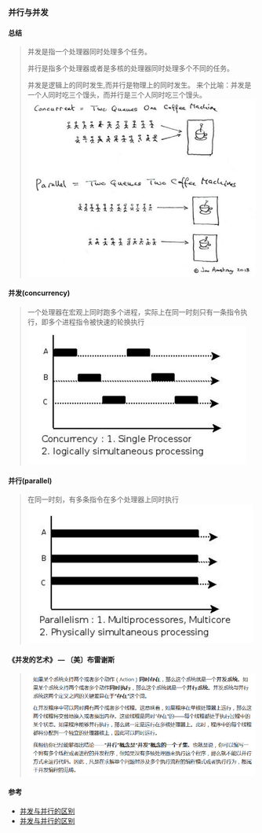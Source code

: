 ### 并行与并发

#### 总结
> 并发是指一个处理器同时处理多个任务。 
>
> 并行是指多个处理器或者是多核的处理器同时处理多个不同的任务。 
>
> 并发是逻辑上的同时发生,而并行是物理上的同时发生。 来个比喻：并发是一个人同时吃三个馒头，而并行是三个人同时吃三个馒头。
> ![parallel&concurrency](parallel&concurrency.png)

#### 并发(concurrency)
> 一个处理器在宏观上同时跑多个进程，实际上在同一时刻只有一条指令执行，即多个进程指令被快速的轮换执行
> ![concurrency](concurrency.png)

#### 并行(parallel)
> 在同一时刻，有多条指令在多个处理器上同时执行
> ![parallel](parallel.png)

#### 《并发的艺术》 — 〔美〕布雷谢斯
> ![并发的艺术](并发的艺术.png)

#### 参考
* [并发与并行的区别](http://blog.csdn.net/java_zero2one/article/details/51477791)
* [并发与并行的区别](https://www.bughui.com/2017/08/23/difference-between-concurrency-and-parallelism/) 
